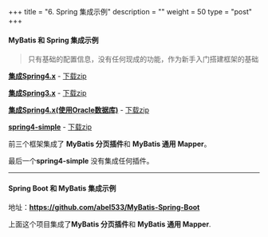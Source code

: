 +++
title = "6. Spring 集成示例"
description = ""
weight = 50
type = "post"
+++

#### MyBatis 和 Spring 集成示例

> 只有基础的配置信息，没有任何现成的功能，作为新手入门搭建框架的基础

[**集成Spring4.x**](https://github.com/abel533/Mybatis-Spring) - [下载zip](https://github.com/abel533/Mybatis-Spring/archive/master.zip)

[**集成Spring3.x**](https://github.com/abel533/Mybatis-Spring/tree/spring3.x) - [下载zip](https://github.com/abel533/Mybatis-Spring/archive/spring3.x.zip)

[**集成Spring4.x(使用Oracle数据库)**](https://github.com/abel533/Mybatis-Spring/tree/mybatis-oracle) - [下载zip](https://github.com/abel533/Mybatis-Spring/archive/mybatis-oracle.zip)

[**spring4-simple**](https://github.com/abel533/Mybatis-Spring/tree/spring4-simple)  -  [下载zip](https://github.com/abel533/Mybatis-Spring/archive/spring4-simple.zip)

前三个框架集成了 **MyBatis 分页插件**和 **MyBatis 通用 Mapper**。

最后一个**spring4-simple** 没有集成任何插件。

------------------------------------

#### Spring Boot 和 MyBatis 集成示例

地址：**https://github.com/abel533/MyBatis-Spring-Boot**

上面这个项目集成了**MyBatis 分页插件**和 **MyBatis 通用 Mapper**.
